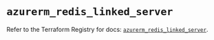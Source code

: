 # `azurerm_redis_linked_server`

Refer to the Terraform Registry for docs: [`azurerm_redis_linked_server`](https://registry.terraform.io/providers/hashicorp/azurerm/4.33.0/docs/resources/redis_linked_server).
